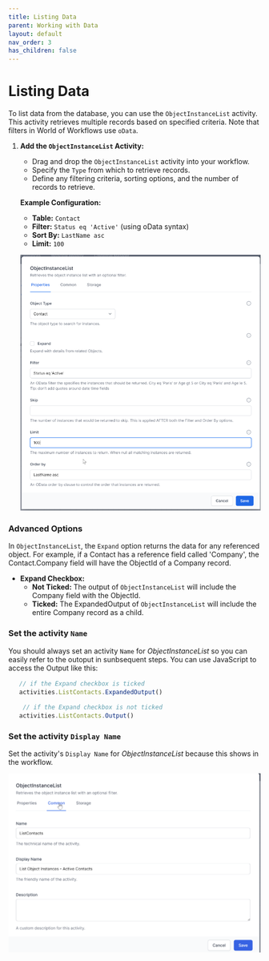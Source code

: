 ```yaml
---
title: Listing Data
parent: Working with Data
layout: default
nav_order: 3
has_children: false
---
```


# Listing Data

To list data from the database, you can use the `ObjectInstanceList` activity. This activity retrieves multiple records based on specified criteria. Note that filters in World of Workflows use `oData`.

1. **Add the `ObjectInstanceList` Activity:**
   - Drag and drop the `ObjectInstanceList` activity into your workflow.
   - Specify the `Type` from which to retrieve records.
   - Define any filtering criteria, sorting options, and the number of records to retrieve.

   **Example Configuration:**
   - **Table:** `Contact`
   - **Filter:** `Status eq 'Active'` (using oData syntax)
   - **Sort By:** `LastName asc`
   - **Limit:** `100`

   ![](../images/2024-07-10-15-44-08.png)


### Advanced Options

In `ObjectInstanceList`, the `Expand` option returns the data for any referenced object. For example, if a Contact has a reference field called 'Company', the Contact.Company field will have the ObjectId of a Company record.

- **Expand Checkbox:**
  - **Not Ticked:** The output of `ObjectInstanceList` will include the Company field with the ObjectId.
  - **Ticked:** The ExpandedOutput of `ObjectInstanceList` will include the entire Company record as a child.

### Set the activity `Name`

You should always set an activity `Name` for *ObjectInstanceList* so you can easily refer to the outoput in sunbsequent steps.  You can use JavaScript to access the Output like this:

~~~js
   // if the Expand checkbox is ticked
   activities.ListContacts.ExpandedOutput() 
~~~

~~~js
    // if the Expand checkbox is not ticked 
   activities.ListContacts.Output() 
~~~

### Set the activity `Display Name`

Set the activity's `Display Name` for *ObjectInstanceList* because this shows in the workflow.

![](../images/2024-07-11-08-27-24.png)

